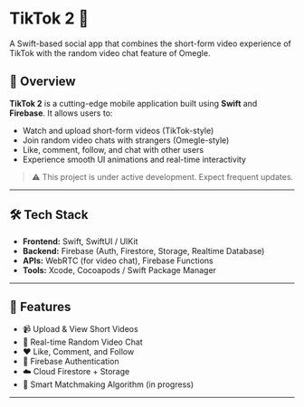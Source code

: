 # TikTok 2 🚀  
A Swift-based social app that combines the short-form video experience of TikTok with the random video chat feature of Omegle.

## 🧠 Overview

**TikTok 2** is a cutting-edge mobile application built using **Swift** and **Firebase**. It allows users to:
- Watch and upload short-form videos (TikTok-style)
- Join random video chats with strangers (Omegle-style)
- Like, comment, follow, and chat with other users
- Experience smooth UI animations and real-time interactivity

> ⚠️ This project is under active development. Expect frequent updates.

---

## 🛠 Tech Stack

- **Frontend:** Swift, SwiftUI / UIKit
- **Backend:** Firebase (Auth, Firestore, Storage, Realtime Database)
- **APIs:** WebRTC (for video chat), Firebase Functions
- **Tools:** Xcode, Cocoapods / Swift Package Manager

---

## 🔧 Features

- 📹 Upload & View Short Videos  
- 💬 Real-time Random Video Chat  
- ❤️ Like, Comment, and Follow  
- 🔐 Firebase Authentication  
- ☁️ Cloud Firestore + Storage  
- 🧠 Smart Matchmaking Algorithm (in progress)

---
